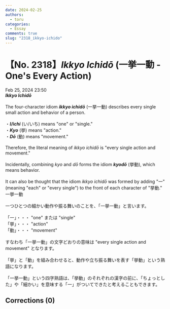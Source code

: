 ```yaml
---
date: 2024-02-25
authors:
  - toru
categories:
  - Essay
comments: true
slug: "2318_ikkyo-ichido"
---
```


# 【No. 2318】<strong><em>Ikkyo Ichidō</em></strong> (一挙一動 - One's Every Action)
<div class="date">Feb 25, 2024 23:50</div>
<div id="post"><div id="body_show_ori">
<strong><em>Ikkyo Ichidō</em></strong><br/><br/>The four-character idiom <strong><em>ikkyo ichidō</em></strong> (一挙一動) describes every single small action and behavior of a person.<br/><br/>・<strong><em>I/ichi</em></strong> (い/いち) means "one" or "single."<br/>・<strong><em>Kyo</em></strong> (挙) means "action."<br/>・<strong><em>Dō</em></strong> (動) means "movement."<br/><br/>Therefore, the literal meaning of <em>ikkyo ichidō</em> is "every single action and movement."<br/><br/>Incidentally, combining <em>kyo</em> and <em>dō</em> forms the idiom <strong><em>kyodō</em></strong> (挙動), which means behavior.<br/><br/>It can also be thought that the idiom <em>ikkyo ichidō</em> was formed by adding "一" (meaning "each" or "every single") to the front of each character of "挙動."
</div></div>

<!-- more -->

<div id="post_ja"><div id="body_show_mo">
一挙一動<br/><br/>一つひとつの細かい動作や振る舞いのことを、「一挙一動」と言います。<br/><br/>「一」・・・ "one" または "single"<br/>「挙」・・・ "action"<br/>「動」・・・ "movement"<br/><br/>すなわち「一挙一動」の文字どおりの意味は "every single action and movement" となります。<br/><br/>「挙」と「動」を組み合わせると、動作や立ち振る舞いを表す「挙動」という熟語になります。<br/><br/>「一挙一動」という四字熟語は、「挙動」のそれぞれの漢字の前に、「ちょっとした」や「細かい」を意味する「一」がついてできたと考えることもできます。
</div></div>

## Corrections (0)
